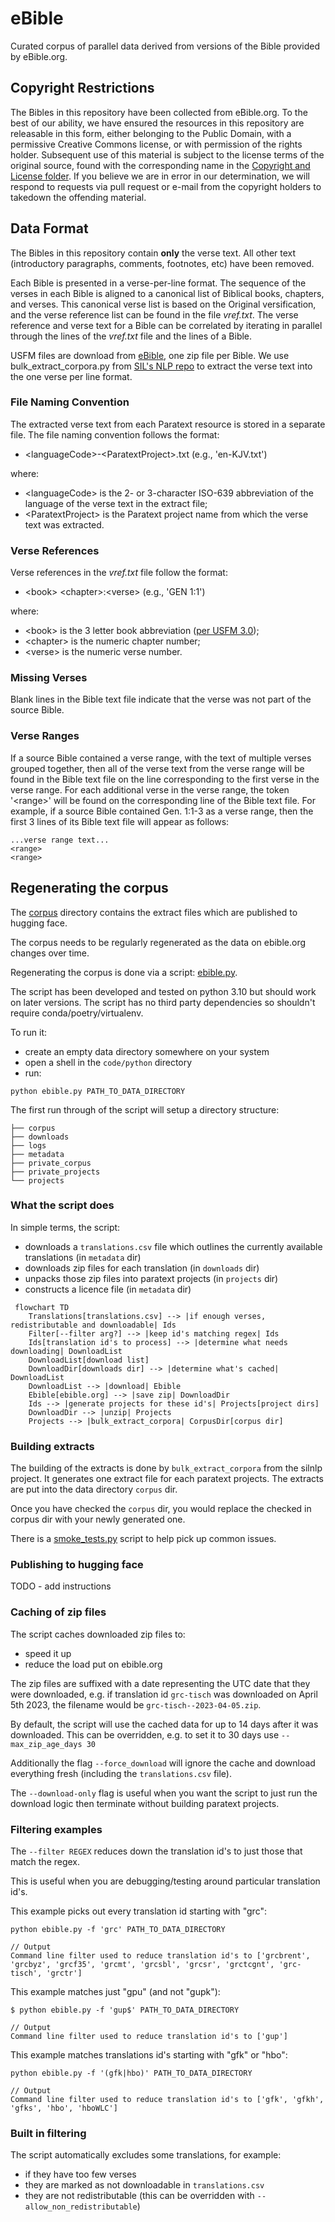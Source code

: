 # eBible
Curated corpus of parallel data derived from versions of the Bible provided by eBible.org.

## Copyright Restrictions

The Bibles in this repository have been collected from eBible.org. To the best of our ability, we have ensured the resources in this repository are releasable in this form, either belonging to the Public Domain, with a permissive Creative Commons license, or with permission of the rights holder. Subsequent use of this material is subject to the license terms of the original source, found with the corresponding name in the [Copyright and License folder](https://github.com/BibleNLP/ebible/tree/main/metadata/licenses). If you believe we are in error in our determination, we will respond to requests via pull request or e-mail from the copyright holders to takedown the offending material.

## Data Format

The Bibles in this repository contain **only** the verse text.  All other text (introductory paragraphs, comments, footnotes, etc) have been removed.

Each Bible is presented in a verse-per-line format.  The sequence of the verses in each Bible is aligned to a canonical list of Biblical books, chapters, and verses.  This canonical verse list is based on the Original versification, and the verse reference list can be found in the file _vref.txt_.  The verse reference and verse text for a Bible can be correlated by iterating in parallel through the lines of the _vref.txt_ file and the lines of a Bible.

USFM files are download from [eBible](https://ebible.org/), one zip file per Bible. We use bulk_extract_corpora.py from [SIL's NLP repo](https://github.com/sillsdev/silnlp/tree/master/silnlp/common/) to extract the verse text into the one verse per line format. 

### File Naming Convention

The extracted verse text from each Paratext resource is stored in a separate file.  The file naming convention follows the format:

  - \<languageCode\>-\<ParatextProject\>.txt (e.g., 'en-KJV.txt')

where:

  - \<languageCode\> is the 2- or 3-character ISO-639 abbreviation of the language of the verse text in the extract file;
  - \<ParatextProject\> is the Paratext project name from which the verse text was extracted. 

### Verse References

Verse references in the _vref.txt_ file follow the format:

  - \<book\> \<chapter\>:\<verse\> (e.g., 'GEN 1:1')

where:

  - \<book\> is the 3 letter book abbreviation ([per USFM 3.0](https://ubsicap.github.io/usfm/identification/books.html));
  - \<chapter\> is the numeric chapter number;
  - \<verse\> is the numeric verse number.

### Missing Verses

Blank lines in the Bible text file indicate that the verse was not part of the source Bible.
  
### Verse Ranges
 
If a source Bible contained a verse range, with the text of multiple verses grouped together, then all of the verse text from the verse range will be found in the Bible text file on the line corresponding to the first verse in the verse range.  For each additional verse in the verse range, the token '&lt;range&gt;' will be found on the corresponding line of the Bible text file.  For example, if a source Bible contained Gen. 1:1-3 as a verse range, then the first 3 lines of its Bible text file will appear as follows:

    ...verse range text...
    <range>
    <range>

## Regenerating the corpus

The [corpus](./corpus/) directory contains the extract files which are published to hugging face.

The corpus needs to be regularly regenerated as the data on ebible.org changes over time.

Regenerating the corpus is done via a script: [ebible.py](./code/python/ebible.py).

The script has been developed and tested on python 3.10 but should work on later versions.
The script has no third party dependencies so shouldn't require conda/poetry/virtualenv.

To run it:

- create an empty data directory somewhere on your system
- open a shell in the `code/python` directory
- run:

```
python ebible.py PATH_TO_DATA_DIRECTORY
```

The first run through of the script will setup a directory structure:

```
├── corpus
├── downloads
├── logs
├── metadata
├── private_corpus
├── private_projects
└── projects
```

### What the script does

In simple terms, the script:

- downloads a `translations.csv` file which outlines the currently available translations (in `metadata` dir)
- downloads zip files for each translation (in `downloads` dir)
- unpacks those zip files into paratext projects (in `projects` dir)
- constructs a licence file (in `metadata` dir)

```mermaid
 flowchart TD
    Translations[translations.csv] --> |if enough verses, redistributable and downloadable| Ids
    Filter[--filter arg?] --> |keep id's matching regex| Ids
    Ids[translation id's to process] --> |determine what needs downloading| DownloadList
    DownloadList[download list]
    DownloadDir[downloads dir] --> |determine what's cached| DownloadList
    DownloadList --> |download| Ebible
    Ebible[ebible.org] --> |save zip| DownloadDir
    Ids --> |generate projects for these id's| Projects[project dirs]
    DownloadDir --> |unzip| Projects
    Projects --> |bulk_extract_corpora| CorpusDir[corpus dir]
```

### Building extracts

The building of the extracts is done by `bulk_extract_corpora` from the silnlp project.
It generates one extract file for each paratext projects.
The extracts are put into the data directory `corpus` dir.

Once you have checked the `corpus` dir, you would replace the checked in corpus dir with your newly generated one.

There is a [smoke_tests.py](./code/python/smoke_tests.py) script to help pick up common issues.

### Publishing to hugging face

TODO - add instructions

### Caching of zip files

The script caches downloaded zip files to:

- speed it up
- reduce the load put on ebible.org

The zip files are suffixed with a date representing the UTC date that they were downloaded,
e.g. if translation id `grc-tisch` was downloaded on April 5th 2023, the filename would be `grc-tisch--2023-04-05.zip`.

By default, the script will use the cached data for up to 14 days after it was downloaded.
This can be overridden, e.g. to set it to 30 days use `--max_zip_age_days 30`

Additionally the flag `--force_download` will ignore the cache and download everything fresh (including the `translations.csv` file).

The `--download-only` flag is useful when you want the script to just run the download logic then terminate without
building paratext projects.

### Filtering examples

The `--filter REGEX` reduces down the translation id's to just those that match the regex. 

This is useful when you are debugging/testing around particular translation id's.

This example picks out every translation id starting with "grc":

```
python ebible.py -f 'grc' PATH_TO_DATA_DIRECTORY

// Output
Command line filter used to reduce translation id's to ['grcbrent', 'grcbyz', 'grcf35', 'grcmt', 'grcsbl', 'grcsr', 'grctcgnt', 'grc-tisch', 'grctr']
```

This example matches just "gpu" (and not "gupk"):

```
$ python ebible.py -f 'gup$' PATH_TO_DATA_DIRECTORY

// Output
Command line filter used to reduce translation id's to ['gup']
```

This example matches translations id's starting with "gfk" or "hbo":

```
python ebible.py -f '(gfk|hbo)' PATH_TO_DATA_DIRECTORY

// Output
Command line filter used to reduce translation id's to ['gfk', 'gfkh', 'gfks', 'hbo', 'hboWLC']
```

### Built in filtering

The script automatically excludes some translations, for example:

- if they have too few verses
- they are marked as not downloadable in `translations.csv`
- they are not redistributable (this can be overridden with `--allow_non_redistributable`)

